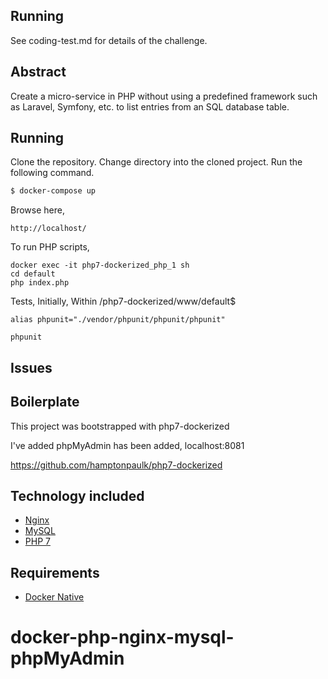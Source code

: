 ## Running

See coding-test.md for details of the challenge.

## Abstract

Create a micro-service in PHP without using a predefined framework such as Laravel, Symfony, etc. to list entries from an SQL database table.

## Running

Clone the repository.
Change directory into the cloned project.
Run the following command.

```sh
$ docker-compose up
```

Browse here,
```
http://localhost/
```

To run PHP scripts,
```
docker exec -it php7-dockerized_php_1 sh
cd default
php index.php
```

Tests, Initially, 
Within /php7-dockerized/www/default$
```
alias phpunit="./vendor/phpunit/phpunit/phpunit"
```

```
phpunit
```

## Issues



## Boilerplate

This project was bootstrapped with php7-dockerized

I've added phpMyAdmin has been added, localhost:8081

https://github.com/hamptonpaulk/php7-dockerized

## Technology included

* [Nginx](http://nginx.org/)
* [MySQL](http://www.mysql.com/)
* [PHP 7](http://php.net/)

## Requirements

* [Docker Native](https://www.docker.com/products/overview)
# docker-php-nginx-mysql-phpMyAdmin
